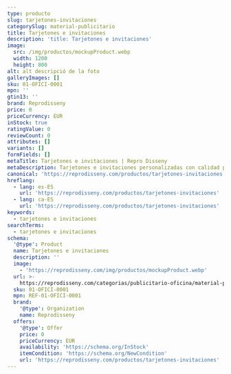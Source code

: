 ```yaml
---
type: producto
slug: tarjetones-invitaciones
categorySlug: material-publicitario
title: Tarjetones e invitaciones
description: 'title: Tarjetones e invitaciones'
image:
  src: /img/productos/mockupProduct.webp
  width: 1200
  height: 800
alt: alt descripció de la foto
galleryImages: []
sku: 01-OFICI-0001
mpn: ''
gtin13: ''
brand: Reprodisseny
price: 0
priceCurrency: EUR
inStock: true
ratingValue: 0
reviewCount: 0
attributes: []
variants: []
formFields: []
metaTitle: Tarjetones e invitaciones | Repro Disseny
metaDescription: Tarjetones e invitaciones personalizadas con calidad profesional en Cataluña.
canonical: 'https://reprodisseny.com/productos/tarjetones-invitaciones'
hreflang:
  - lang: es-ES
    url: 'https://reprodisseny.com/productos/tarjetones-invitaciones'
  - lang: ca-ES
    url: 'https://reprodisseny.com/productos/tarjetones-invitaciones'
keywords:
  - tarjetones e invitaciones
searchTerms:
  - tarjetones e invitaciones
schema:
  '@type': Product
  name: Tarjetones e invitaciones
  description: ''
  image:
    - 'https://reprodisseny.com/img/productos/mockupProduct.webp'
  url: >-
    https://reprodisseny.com/categorias/publicitario-oficina/material-publicitario/tarjetones-invitaciones
  sku: 01-OFICI-0001
  mpn: REF-01-OFICI-0001
  brand:
    '@type': Organization
    name: Reprodisseny
  offers:
    '@type': Offer
    price: 0
    priceCurrency: EUR
    availability: 'https://schema.org/InStock'
    itemCondition: 'https://schema.org/NewCondition'
    url: 'https://reprodisseny.com/productos/tarjetones-invitaciones'
---
```



